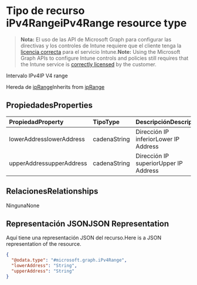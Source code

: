 # <a name="ipv4range-resource-type"></a><span data-ttu-id="a9353-101">Tipo de recurso iPv4Range</span><span class="sxs-lookup"><span data-stu-id="a9353-101">iPv4Range resource type</span></span>

> <span data-ttu-id="a9353-102">**Nota:** El uso de las API de Microsoft Graph para configurar las directivas y los controles de Intune requiere que el cliente tenga la [licencia correcta](https://go.microsoft.com/fwlink/?linkid=839381) para el servicio Intune.</span><span class="sxs-lookup"><span data-stu-id="a9353-102">**Note:** Using the Microsoft Graph APIs to configure Intune controls and policies still requires that the Intune service is [correctly licensed](https://go.microsoft.com/fwlink/?linkid=839381) by the customer.</span></span>

<span data-ttu-id="a9353-103">Intervalo IPv4</span><span class="sxs-lookup"><span data-stu-id="a9353-103">IP V4 range</span></span>

<span data-ttu-id="a9353-104">Hereda de [ipRange](../resources/intune_mam_iprange.md)</span><span class="sxs-lookup"><span data-stu-id="a9353-104">Inherits from [ipRange](../resources/intune_mam_iprange.md)</span></span>

## <a name="properties"></a><span data-ttu-id="a9353-105">Propiedades</span><span class="sxs-lookup"><span data-stu-id="a9353-105">Properties</span></span>
|<span data-ttu-id="a9353-106">Propiedad</span><span class="sxs-lookup"><span data-stu-id="a9353-106">Property</span></span>|<span data-ttu-id="a9353-107">Tipo</span><span class="sxs-lookup"><span data-stu-id="a9353-107">Type</span></span>|<span data-ttu-id="a9353-108">Descripción</span><span class="sxs-lookup"><span data-stu-id="a9353-108">Description</span></span>|
|:---|:---|:---|
|<span data-ttu-id="a9353-109">lowerAddress</span><span class="sxs-lookup"><span data-stu-id="a9353-109">lowerAddress</span></span>|<span data-ttu-id="a9353-110">cadena</span><span class="sxs-lookup"><span data-stu-id="a9353-110">String</span></span>|<span data-ttu-id="a9353-111">Dirección IP inferior</span><span class="sxs-lookup"><span data-stu-id="a9353-111">Lower IP Address</span></span>|
|<span data-ttu-id="a9353-112">upperAddress</span><span class="sxs-lookup"><span data-stu-id="a9353-112">upperAddress</span></span>|<span data-ttu-id="a9353-113">cadena</span><span class="sxs-lookup"><span data-stu-id="a9353-113">String</span></span>|<span data-ttu-id="a9353-114">Dirección IP superior</span><span class="sxs-lookup"><span data-stu-id="a9353-114">Upper IP Address</span></span>|

## <a name="relationships"></a><span data-ttu-id="a9353-115">Relaciones</span><span class="sxs-lookup"><span data-stu-id="a9353-115">Relationships</span></span>
<span data-ttu-id="a9353-116">Ninguna</span><span class="sxs-lookup"><span data-stu-id="a9353-116">None</span></span>
## <a name="json-representation"></a><span data-ttu-id="a9353-117">Representación JSON</span><span class="sxs-lookup"><span data-stu-id="a9353-117">JSON Representation</span></span>
<span data-ttu-id="a9353-118">Aquí tiene una representación JSON del recurso.</span><span class="sxs-lookup"><span data-stu-id="a9353-118">Here is a JSON representation of the resource.</span></span>
<!--{
  "blockType": "resource",
  "@odata.type": "microsoft.graph.iPv4Range"
}-->
``` json
{
  "@odata.type": "#microsoft.graph.iPv4Range",
  "lowerAddress": "String",
  "upperAddress": "String"
}
```








